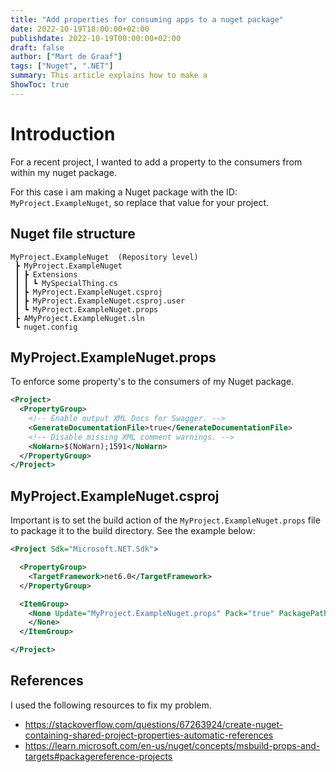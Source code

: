 ```yaml
---
title: "Add properties for consuming apps to a nuget package"
date: 2022-10-19T18:00:00+02:00
publishdate: 2022-10-19T00:00:00+02:00
draft: false
author: ["Mart de Graaf"]
tags: ["Nuget", ".NET"]
summary: This article explains how to make a 
ShowToc: true
---
```

# Introduction
For a recent project, I wanted to add a property to the consumers from within my nuget package.

For this case i am making a Nuget package with the ID: `MyProject.ExampleNuget`, so replace that value for your project.

## Nuget file structure
```
MyProject.ExampleNuget  (Repository level)
 ┣ MyProject.ExampleNuget
 ┃ ┣ Extensions
 ┃ ┃ ┗ MySpecialThing.cs
 ┃ ┣ MyProject.ExampleNuget.csproj
 ┃ ┣ MyProject.ExampleNuget.csproj.user
 ┃ ┗ MyProject.ExampleNuget.props
 ┣ AMyProject.ExampleNuget.sln
 ┗ nuget.config
```

## MyProject.ExampleNuget.props
To enforce some property's to the consumers of my Nuget package.
```xml {linenos=table}
<Project>
  <PropertyGroup>
    <!-- Enable output XML Docs for Swagger. -->
    <GenerateDocumentationFile>true</GenerateDocumentationFile>
    <!-- Disable missing XML comment warnings. -->
    <NoWarn>$(NoWarn);1591</NoWarn>
  </PropertyGroup>
</Project>
```
## MyProject.ExampleNuget.csproj
Important is to set the build action of the `MyProject.ExampleNuget.props` file to package it to the build directory. See the example below:
```xml {linenos=table}
<Project Sdk="Microsoft.NET.Sdk">

  <PropertyGroup>
    <TargetFramework>net6.0</TargetFramework>
  </PropertyGroup>

  <ItemGroup>
    <None Update="MyProject.ExampleNuget.props" Pack="true" PackagePath="build">
    </None>
  </ItemGroup>

</Project>
```

## References
I used the following resources to fix my problem.
- https://stackoverflow.com/questions/67263924/create-nuget-containing-shared-project-properties-automatic-references
- https://learn.microsoft.com/en-us/nuget/concepts/msbuild-props-and-targets#packagereference-projects
